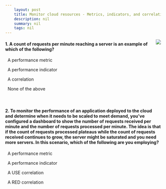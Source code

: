 ```yaml
---
    layout: post
    title: Monitor cloud resources - Metrics, indicators, and correlations
    description: nil
    summary: nil
    tags: nil
---
```



 <a target="_blank" href="https://docs.microsoft.com/en-us/learn/modules/cmu-monitor-cloud-resources/3-metrics-indicators-correlations/"><i class="fas fa-external-link-alt"></i> </a>
 <img align="right" src="https://docs.microsoft.com/en-us/learn/achievements/cmu-cloud-admin/cmu-monitor-cloud-resources.svg">
####  1. A count of requests per minute reaching a server is an example of which of the following?


<i class='fas fa-check-square' style='color: Dodgerblue;'></i> &nbsp;&nbsp;A performance metric

<i class='far fa-square'></i> &nbsp;&nbsp;A performance indicator

<i class='far fa-square'></i> &nbsp;&nbsp;A correlation

<i class='far fa-square'></i> &nbsp;&nbsp;None of the above
<br />
<br />
<br />

####  2. To monitor the performance of an application deployed to the cloud and determine when it needs to be scaled to meet demand, you've configured a dashboard to show the number of requests received per minute and the number of requests processed per minute. The idea is that if the count of requests processed plateaus while the count of requests received continues to grow, the server might be saturated and you need more servers. In this scenario, which of the following are you employing?


<i class='far fa-square'></i> &nbsp;&nbsp;A performance metric

<i class='far fa-square'></i> &nbsp;&nbsp;A performance indicator

<i class='fas fa-check-square' style='color: Dodgerblue;'></i> &nbsp;&nbsp;A USE correlation

<i class='far fa-square'></i> &nbsp;&nbsp;A RED correlation
<br />
<br />
<br />
